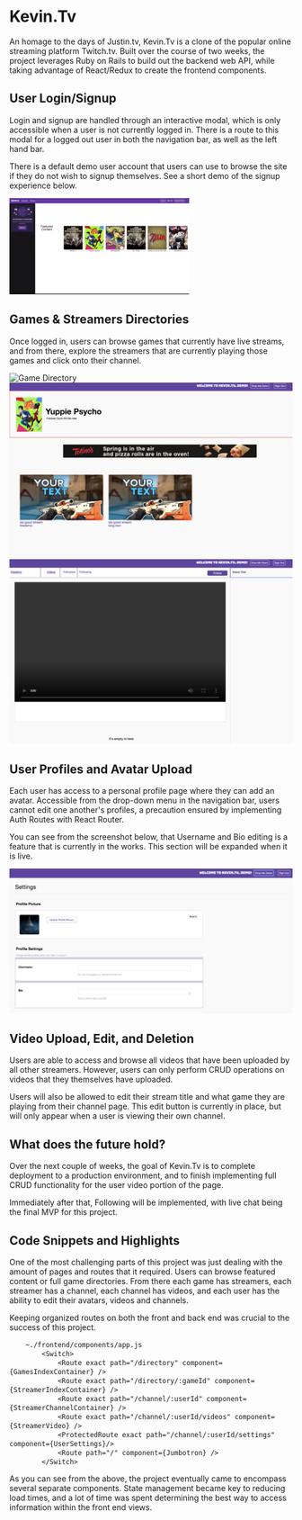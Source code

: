 # Kevin.Tv
An homage to the days of Justin.tv, Kevin.Tv is a clone of the popular online streaming platform Twitch.tv. Built over the course of two weeks, the project leverages Ruby on Rails to build out the backend web API, while taking advantage of React/Redux to create the frontend components.

## User Login/Signup
Login and signup are handled through an interactive modal, which is only accessible when a user is not currently logged in. There is a route to this modal for a logged out user in both the navigation bar, as well as the left hand bar.

There is a default demo user account that users can use to browse the site if they do not wish to signup themselves. See a short demo of the signup experience below.

![Alternative Text](./app/assets/images/kevin.tv.signup.gif)

## Games & Streamers Directories
Once logged in, users can browse games that currently have live streams, and from there, explore the streamers that are currently playing those games and click onto their channel.

![Game Directory](./app/assets/images/games-directory.png)
![Streamer Directory](./app/assets/images/streamers-directory.png)
![Streamer Channel](./app/assets/images/streamer-channel.png)

## User Profiles and Avatar Upload
Each user has access to a personal profile page where they can add an avatar. Accessible from the drop-down menu in the navigation bar, users cannot edit one another's profiles, a precaution ensured by implementing Auth Routes with React Router.

You can see from the screenshot below, that Username and Bio editing is a feature that is currently in the works. This section will be expanded when it is live.

![Profile Page](./app/assets/images/settings.png)

## Video Upload, Edit, and Deletion
Users are able to access and browse all videos that have been uploaded by all other streamers. However, users can only perform CRUD operations on videos that they themselves have uploaded.

Users will also be allowed to edit their stream title and what game they are playing from their channel page. This edit button is currently in place, but will only appear when a user is viewing their own channel.

## What does the future hold?
Over the next couple of weeks, the goal of Kevin.Tv is to complete deployment to a production environment, and to finish implementing full CRUD functionality for the user video portion of the page.

Immediately after that, Following will be implemented, with live chat being the final MVP for this project.

## Code Snippets and Highlights
One of the most challenging parts of this project was just dealing with the amount of pages and routes that it required. Users can browse featured content or full game directories. From there each game has streamers, each streamer has a channel, each channel has videos, and each user has the ability to edit their avatars, videos and channels.

Keeping organized routes on both the front and back end was crucial to the success of this project.

```
    ~./frontend/components/app.js
        <Switch>
            <Route exact path="/directory" component={GamesIndexContainer} />
            <Route exact path="/directory/:gameId" component={StreamerIndexContainer} />
            <Route exact path="/channel/:userId" component={StreamerChannelContainer} />
            <Route exact path="/channel/:userId/videos" component={StreamerVideo} />
            <ProtectedRoute exact path="/channel/:userId/settings" component={UserSettings}/>
            <Route path="/" component={Jumbotron} />
        </Switch>
```
As you can see from the above, the project eventually came to encompass several separate components. State management became key to reducing load times, and a lot of time was spent determining the best way to access information within the front end views.